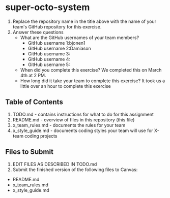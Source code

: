 # super-octo-system

1. Replace the repository name in the title above with the name of your team's GitHub repository for this exercise.
2. Answer these questions
   * What are the GitHub usernames of your team members?
       * GitHub username 1:bjonen1
       * GitHub username 2:Damiason
       * GitHub username 3:
       * GitHub username 4:
       * GitHub username 5:
   * When did you complete this exercise? 
    We completed this on March 4th at 2 PM.
   * How long did it take your team to complete this exercise? 
    It took us a little over an hour to complete this exercise

## Table of Contents

1. TODO.md - contains instructions for what to do for this assignment
2. README.md - overview of files in this repository (this file)
3. x_team_rules.md - documents the rules for your team
4. x_style_guide.md - documents coding styles your team will use for X-team coding projects

## Files to Submit

1. EDIT FILES AS DESCRIBED IN TODO.md
2. Submit the finished version of the following files to Canvas:

* README.md
* x_team_rules.md
* x_style_guide.md
